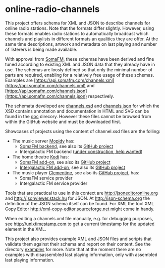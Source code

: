 # online-radio-channels

This project offers schema for XML and JSON to describe channels for online radio stations. Note that the formats differ slightly. However, using these formats enables radio stations to automatically broadcast which channels and playlists in different formats an qualities they are offer. At the same time descriptions, artwork and metadata on last playing and number of listerers is being made available.

With approval from [SomaFM](https://somafm.com), these schemas have been derived and fine tuned according to existing XML and JSON data that they already have in use. The schemas are loosly defined so that only the minimal number of parts are required, enabling for a relatively free usage of these schemas. Examples are [https://api.somafm.com/channels.xml](https://api.somafm.com/channels.xml) and [https://api.somafm.com/channels.json](https://api.somafm.com/channels.json) respectively.

The schemata developed are [channels.xsd](channels.xsd) and [channels.json](channels.json) for which the XSD contains annotation and documentation in HTML and SVG can be found in the [doc](doc) direcory. However these files cannot be browsed from within the GitHub website and must be downloaded first.

Showcases of projects using the content of channel.xsd files are the folling:
* The music server [Mopidy](https://mopidy.com) has:
  * [SomaFM backend](https://docs.mopidy.com/en/latest/ext/backends/#mopidy-somafm), see also its [GitHub project](https://github.com/AlexandrePTJ/mopidy-somafm)
  * Intergalactic FM backend ([under construction, help wanted](https://github.com/AlexandrePTJ/mopidy-somafm/issues/23))
* The home theatre [Kodi](https://kodi.tv) has:
  * [SomaFM add-on](http://kodi.wiki/view/Add-on:SomaFM), see also its [GitHub project](https://github.com/Oderik/xbmc-somafm)
  * [Intergalactic FM add-on](http://kodi.wiki/view/Add-on:Intergalactic_FM), see also its [GitHub project](https://github.com/PanderMusubi/plugin.audio.intergalacticfm)
* The music player [Clementine](https://clementine-player.org), see also its [GitHub project](https://github.com/clementine-player/Clementine), has:
  * SomaFM service provider
  * Intergalactic FM service provider

Tools that are practical to use in this context are http://jsoneditoronline.org and http://jsonviewer.stack.hu for JSON. At http://json-schema.org the definition of the JSON schema itself can be found. For XML the tool XML Copy Editor http://xml-copy-editor.sourceforge.net might come in handy.

When editing a channels.xml file manually, e.g. for debugging purposes, see http://unixtimestamp.com to get a current timestamp for the updated element in the XML.

This project also provides example XML and JSON files and scripts that validate them against their schema and report on their content. See the directory [examples](examples) for more. Note that at the moment there are no examples with disassembled last playing information, only with assembled last playing information.
